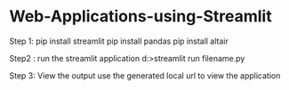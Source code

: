 # Web-Applications-using-Streamlit
Step 1:
pip install streamlit
pip install pandas
pip install altair

Step2 : run the streamlit application
d:\>streamlit run filename.py

Step 3: View the output
use the generated local url to view the application
